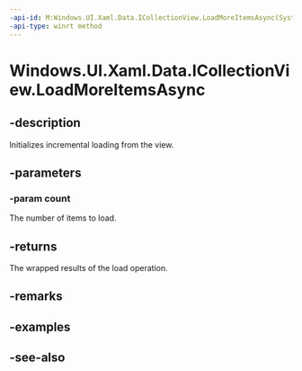 ```yaml
---
-api-id: M:Windows.UI.Xaml.Data.ICollectionView.LoadMoreItemsAsync(System.UInt32)
-api-type: winrt method
---
```


<!-- Method syntax
public Windows.Foundation.IAsyncOperation<Windows.UI.Xaml.Data.LoadMoreItemsResult> LoadMoreItemsAsync(System.UInt32 count)
-->

# Windows.UI.Xaml.Data.ICollectionView.LoadMoreItemsAsync

## -description
Initializes incremental loading from the view.



## -parameters
### -param count
The number of items to load.

## -returns
The wrapped results of the load operation.

## -remarks

## -examples

## -see-also
